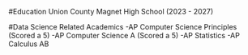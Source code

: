 #Education
Union County Magnet High School (2023 - 2027)

#Data Science Related Academics
-AP Computer Science Principles (Scored a 5)
-AP Computer Science A (Scored a 5)
-AP Statistics
-AP Calculus AB



